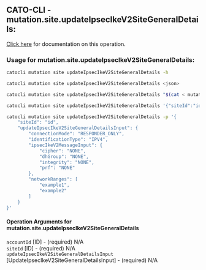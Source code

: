 
## CATO-CLI - mutation.site.updateIpsecIkeV2SiteGeneralDetails:
[Click here](https://api.catonetworks.com/documentation/#mutation-mutation.site.updateIpsecIkeV2SiteGeneralDetails) for documentation on this operation.

### Usage for mutation.site.updateIpsecIkeV2SiteGeneralDetails:

```bash
catocli mutation site updateIpsecIkeV2SiteGeneralDetails -h

catocli mutation site updateIpsecIkeV2SiteGeneralDetails <json>

catocli mutation site updateIpsecIkeV2SiteGeneralDetails "$(cat < mutation.site.updateIpsecIkeV2SiteGeneralDetails.json)"

catocli mutation site updateIpsecIkeV2SiteGeneralDetails '{"siteId":"id","updateIpsecIkeV2SiteGeneralDetailsInput":{"connectionMode":"RESPONDER_ONLY","identificationType":"IPV4","ipsecIkeV2MessageInput":{"cipher":"NONE","dhGroup":"NONE","integrity":"NONE","prf":"NONE"},"networkRanges":["example1","example2"]}}'

catocli mutation site updateIpsecIkeV2SiteGeneralDetails -p '{
    "siteId": "id",
    "updateIpsecIkeV2SiteGeneralDetailsInput": {
        "connectionMode": "RESPONDER_ONLY",
        "identificationType": "IPV4",
        "ipsecIkeV2MessageInput": {
            "cipher": "NONE",
            "dhGroup": "NONE",
            "integrity": "NONE",
            "prf": "NONE"
        },
        "networkRanges": [
            "example1",
            "example2"
        ]
    }
}'
```

#### Operation Arguments for mutation.site.updateIpsecIkeV2SiteGeneralDetails ####

`accountId` [ID] - (required) N/A    
`siteId` [ID] - (required) N/A    
`updateIpsecIkeV2SiteGeneralDetailsInput` [UpdateIpsecIkeV2SiteGeneralDetailsInput] - (required) N/A    
